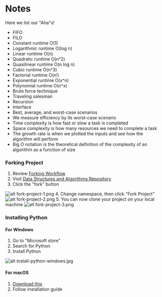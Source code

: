 # Notes

Here we list our "Aha"s!

- FIFO
- FILO
- Constant runtime O(1)
- Logarithmic runtime O(log n)
- Linear runtime O(n)
- Quadratic runtime O(n^2)
- Quasilinear runtime O(n log n)
- Cubic runtime O(n^3)
- Factorial runtime O(n!)
- Exponential runtime O(x^n)
- Polynomial runtime O(n^x)
- Brute force technique
- Traveling salesman
- Recursion
- Interface
- Best, average, and worst-case scenarios
- We measure efficiency by its worst-case scenario
- Time complexity is how fast or slow a task is completed
- Space complexity is how many resources we need to complete a task
- The growth rate is when we plotted the inputs and see how the algorithm will perform
- Big O notation is the theoretical definition of the complexity of an algorithm as a function of size

### Forking Project

1. Review [Forking Workflow](https://docs.gitlab.com/ee/user/project/repository/forking_workflow.html)
2. Visit [Data Structures and Algorithms Repository](https://gitlab.com/christianvisaya/data-structures-and-algorithms)
3. Click the "fork" button

![alt fork-project-1.png](/images/fork-project-1.png)
4. Change namespace, then click "Fork Project"
![alt fork-project-2.png](/images/fork-project-2.png)
5. You can now clone your project on your local machine
![alt fork-project-3.png](/images/fork-project-3.png)

### Installing Python

#### For Windows

1. Go to "Microsoft store"
2. Search for Python
3. Install Python

![alt install-python-windows.jpg](/images/install-python-windows.png)

#### For macOS

1. [Download this](https://www.python.org/ftp/python/3.10.7/python-3.10.7-macos11.pkg)
2. Follow installation guide
